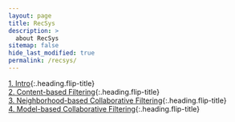 ```yaml
---
layout: page
title: RecSys
description: >
  about RecSys
sitemap: false
hide_last_modified: true
permalink: /recsys/
---
```


[1. Intro]{:.heading.flip-title} \
[2. Content-based Filtering]{:.heading.flip-title} \
[3. Neighborhood-based Collaborative Filtering]{:.heading.flip-title} \
[4. Model-based Collaborative Filtering]{:.heading.flip-title}

[1. Intro]: /RecSys/2024-02-18-RecSys1
[2. Content-based Filtering]: /RecSys/2024-02-19-RecSys2
[3. Neighborhood-based Collaborative Filtering]: /RecSys/2024-02-20-RecSys3
[4. Model-based Collaborative Filtering]: /RecSys/2024-02-20-RecSys4